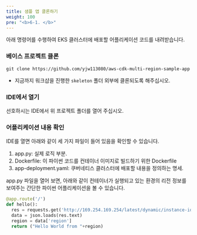 ```yaml
---
title: 샘플 앱 클론하기
weight: 100
pre: "<b>6-1. </b>"
---
```


아래 명령어를 수행하여 EKS 클러스터에 배포할 어플리케이션 코드를 내려받습니다.


### 베이스 프로젝트 클론
```
git clone https://github.com/yjw113080/aws-cdk-multi-region-sample-app
```

* 지금까지 워크샵을 진행한 `skeleton` 폴더 외부에 클론되도록 해주십시오. 


### IDE에서 열기
선호하시는 IDE에서 위 프로젝트 폴더를 열어 주십시오.


### 어플리케이션 내용 확인
IDE를 열면 아래와 같이 세 가지 파일이 들어 있음을 확인할 수 있습니다.
1. app.py: 실제 로직 부분. 
2. Dockerfile: 이 파이썬 코드를 컨테이너 이미지로 빌드하기 위한 Dockerfile
3. app-deployment.yaml: 쿠버네티스 클러스터에 배포할 내용을 정의하는 명세.

app.py 파일을 열어 보면, 아래와 같이 컨테이너가 실행되고 있는 환경의 리전 정보를 보여주는 간단한 파이썬 어플리케이션을 볼 수 있습니다.

```python
@app.route('/')
def hello():
  res = requests.get('http://169.254.169.254/latest/dynamic/instance-identity/document')
  data = json.loads(res.text)
  region = data['region']
  return ("Hello World from "+region)
```